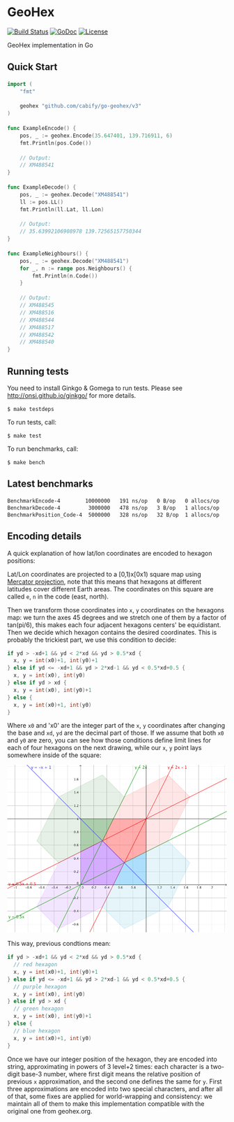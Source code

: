 # GeoHex

[![Build Status](https://travis-ci.org/bsm/go-geohex.png)](https://travis-ci.org/bsm/go-geohex)
[![GoDoc](https://godoc.org/github.com/bsm/go-geohex?status.png)](http://godoc.org/github.com/bsm/go-geohex)
[![License](https://img.shields.io/badge/License-MIT-blue.svg)](https://opensource.org/licenses/MIT)

GeoHex implementation in Go

## Quick Start

```go
import (
	"fmt"

	geohex "github.com/cabify/go-geohex/v3"
)

func ExampleEncode() {
	pos, _ := geohex.Encode(35.647401, 139.716911, 6)
	fmt.Println(pos.Code())

	// Output:
	// XM488541
}

func ExampleDecode() {
	pos, _ := geohex.Decode("XM488541")
	ll := pos.LL()
	fmt.Println(ll.Lat, ll.Lon)

	// Output:
	// 35.63992106908978 139.72565157750344
}

func ExampleNeighbours() {
	pos, _ := geohex.Decode("XM488541")
	for _, n := range pos.Neighbours() {
		fmt.Println(n.Code())
	}

	// Output:
	// XM488545
	// XM488516
	// XM488544
	// XM488517
	// XM488542
	// XM488540
}
```

## Running tests

You need to install Ginkgo & Gomega to run tests. Please see
http://onsi.github.io/ginkgo/ for more details.

    $ make testdeps

To run tests, call:

    $ make test

To run benchmarks, call:

    $ make bench

## Latest benchmarks

    BenchmarkEncode-4        10000000   191 ns/op   0 B/op   0 allocs/op
    BenchmarkDecode-4         3000000   478 ns/op   3 B/op   1 allocs/op
    BenchmarkPosition_Code-4  5000000   328 ns/op   32 B/op  1 allocs/op

## Encoding details

A quick explanation of how lat/lon coordinates are encoded to hexagon positions:

Lat/Lon coordinates are projected to a [0,1)x[0x1) square map using
[Mercator projection](https://en.wikipedia.org/wiki/Mercator_projection), note
that this means that hexagons at different latitudes cover different Earth areas.
The coordinates on this square are called `e`, `n` in the code (east, north).

Then we transform those coordinates into `x`, `y` coordinates on the hexagons map:
we turn the axes 45 degrees and we stretch one of them by a factor of tan(pi/6),
this makes each four adjacent hexagons centers' be equidistant. Then we decide
which hexagon contains the desired coordinates. This is probably the trickiest part,
we use this condition to decide:
```go
if yd > -xd+1 && yd < 2*xd && yd > 0.5*xd {
  x, y = int(x0)+1, int(y0)+1
} else if yd <= -xd+1 && yd > 2*xd-1 && yd < 0.5*xd+0.5 {
  x, y = int(x0), int(y0)
} else if yd > xd {
  x, y = int(x0), int(y0)+1
} else {
  x, y = int(x0)+1, int(y0)
}
```
Where `x0` and 'x0' are the integer part of the `x`, `y` coordinates after changing
the base and `xd`, `yd` are the decimal part of those. If we assume that both `x0` and
`y0` are zero, you can see how those conditions define limit lines for each of
four hexagons on the next drawing, while our `x`, `y` point lays somewhere inside of the square:

![Hexagons on the 1x1 square](/doc/hexagons.png?raw=true)

This way, previous condtions mean:
```go
if yd > -xd+1 && yd < 2*xd && yd > 0.5*xd {
  // red hexagon
  x, y = int(x0)+1, int(y0)+1
} else if yd <= -xd+1 && yd > 2*xd-1 && yd < 0.5*xd+0.5 {
  // purple hexagon
  x, y = int(x0), int(y0)
} else if yd > xd {
  // green hexagon
  x, y = int(x0), int(y0)+1
} else {
  // blue hexagon
  x, y = int(x0)+1, int(y0)
}
```

Once we have our integer position of the hexagon, they are encoded into string,
approximating in powers of 3 level+2 times: each character is a two-digit base-3
number, where first digit means the relative position of previous `x` approximation,
and the second one defines the same for `y`.
First three approximations are encoded into two special characters, and after all
of that, some fixes are applied for world-wrapping and consistency: we maintain all
of them to make this implementation compatible with the original one from geohex.org.
